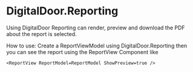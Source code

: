 # DigitalDoor.Reporting
Using DigitalDoor Reporting can render, preview and download the PDF about the report is selected.

How to use:
Create a ReportViewModel using DigitalDoor.Reporting then you can see the report using the ReportView Component like

`
<ReportView ReportModel=ReportModel ShowPreview=true />
`
